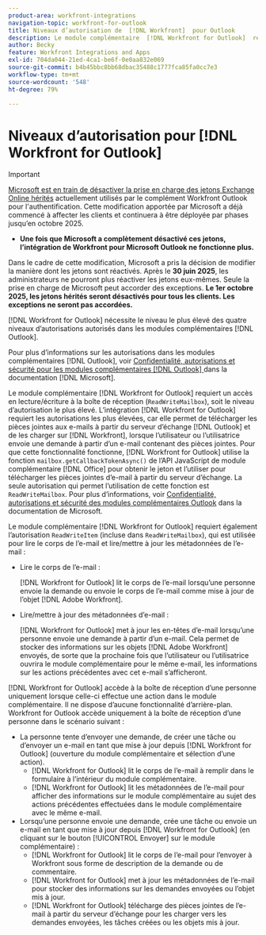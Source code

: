 ```yaml
---
product-area: workfront-integrations
navigation-topic: workfront-for-outlook
title: Niveaux d’autorisation de  [!DNL Workfront]  pour Outlook
description: Le module complémentaire  [!DNL Workfront for Outlook]  requiert un accès en lecture/écriture à la boîte de réception. L’intégration  [!DNL Workfront for Outlook]  requiert les autorisations les plus élevées, car elle permet de télécharger les pièces jointes aux e-mails à partir du serveur d’échange Outlook et de les charger sur  [!DNL Workfront], lorsque l’utilisateur ou utilisatrice envoie une demande à partir d’un e-mail contenant des pièces jointes.
author: Becky
feature: Workfront Integrations and Apps
exl-id: 704da044-21ed-4ca1-be6f-0e0aa832e069
source-git-commit: b4b45bbc8bb68dbac35488c1777fca85fa0cc7e3
workflow-type: tm+mt
source-wordcount: '548'
ht-degree: 79%

---
```


# Niveaux d’autorisation pour [!DNL Workfront for Outlook]

>[!IMPORTANT]
>
>[Microsoft est en train de désactiver la prise en charge des jetons Exchange Online hérités](https://learn.microsoft.com/en-us/office/dev/add-ins/outlook/faq-nested-app-auth-outlook-legacy-tokens) actuellement utilisés par le complément Workfront Outlook pour l&#39;authentification. Cette modification apportée par Microsoft a déjà commencé à affecter les clients et continuera à être déployée par phases jusqu’en octobre 2025.
>
>* **Une fois que Microsoft a complètement désactivé ces jetons, l’intégration de Workfront pour Microsoft Outlook ne fonctionne plus.**
>
>Dans le cadre de cette modification, Microsoft a pris la décision de modifier la manière dont les jetons sont réactivés. Après le **30 juin 2025**, les administrateurs ne pourront plus réactiver les jetons eux-mêmes. Seule la prise en charge de Microsoft peut accorder des exceptions. **Le 1er octobre 2025, les jetons hérités seront désactivés pour tous les clients. Les exceptions ne seront pas accordées.**


[!DNL Workfront for Outlook] nécessite le niveau le plus élevé des quatre niveaux d’autorisations autorisés dans les modules complémentaires [!DNL Outlook].

Pour plus d’informations sur les autorisations dans les modules complémentaires [!DNL Outlook], voir [Confidentialité, autorisations et sécurité pour les modules complémentaires  [!DNL Outlook] ](https://docs.microsoft.com/en-us/office/dev/add-ins/outlook/privacy-and-security) dans la documentation [!DNL Microsoft].

Le module complémentaire [!DNL Workfront for Outlook] requiert un accès en lecture/écriture à la boîte de réception (`ReadWriteMailbox`), soit le niveau d’autorisation le plus élevé.
L’intégration [!DNL Workfront for Outlook] requiert les autorisations les plus élevées, car elle permet de télécharger les pièces jointes aux e-mails à partir du serveur d’échange [!DNL Outlook] et de les charger sur [!DNL Workfront], lorsque l’utilisateur ou l’utilisatrice envoie une demande à partir d’un e-mail contenant des pièces jointes. Pour que cette fonctionnalité fonctionne, [!DNL Workfront for Outlook] utilise la fonction `mailbox.getCallbackTokenAsync()` de l’API JavaScript de module complémentaire [!DNL Office] pour obtenir le jeton et l’utiliser pour télécharger les pièces jointes d’e-mail à partir du serveur d’échange. La seule autorisation qui permet l’utilisation de cette fonction est `ReadWriteMailbox`. Pour plus d’informations, voir [Confidentialité, autorisations et sécurité des modules complémentaires Outlook](https://docs.microsoft.com/en-us/office/dev/add-ins/outlook/privacy-and-security) dans la documentation de Microsoft.

Le module complémentaire [!DNL Workfront for Outlook] requiert également l’autorisation `ReadWriteItem` (incluse dans `ReadWriteMailbox`), qui est utilisée pour lire le corps de l’e-mail et lire/mettre à jour les métadonnées de l’e-mail :

* Lire le corps de l’e-mail :

  [!DNL Workfront for Outlook] lit le corps de l’e-mail lorsqu’une personne envoie la demande ou envoie le corps de l’e-mail comme mise à jour de l’objet [!DNL Adobe Workfront].
* Lire/mettre à jour des métadonnées d’e-mail :

  [!DNL Workfront for Outlook] met à jour les en-têtes d’e-mail lorsqu’une personne envoie une demande à partir d’un e-mail. Cela permet de stocker des informations sur les objets [!DNL Adobe Workfront] envoyés, de sorte que la prochaine fois que l’utilisateur ou l’utilisatrice ouvrira le module complémentaire pour le même e-mail, les informations sur les actions précédentes avec cet e-mail s’afficheront.

[!DNL Workfront for Outlook] accède à la boîte de réception d’une personne uniquement lorsque celle-ci effectue une action dans le module complémentaire. Il ne dispose d’aucune fonctionnalité d’arrière-plan. Workfront for Outlook accède uniquement à la boîte de réception d’une personne dans le scénario suivant :

* La personne tente d’envoyer une demande, de créer une tâche ou d’envoyer un e-mail en tant que mise à jour depuis [!DNL Workfront for Outlook] (ouverture du module complémentaire et sélection d’une action).
   * [!DNL Workfront for Outlook] lit le corps de l’e-mail à remplir dans le formulaire à l’intérieur du module complémentaire.
   * [!DNL Workfront for Outlook] lit les métadonnées de l’e-mail pour afficher des informations sur le module complémentaire au sujet des actions précédentes effectuées dans le module complémentaire avec le même e-mail.
* Lorsqu’une personne envoie une demande, crée une tâche ou envoie un e-mail en tant que mise à jour depuis [!DNL Workfront for Outlook] (en cliquant sur le bouton [!UICONTROL Envoyer] sur le module complémentaire) :
   * [!DNL Workfront for Outlook] lit le corps de l’e-mail pour l’envoyer à Workfront sous forme de description de la demande ou de commentaire.
   * [!DNL Workfront for Outlook] met à jour les métadonnées de l’e-mail pour stocker des informations sur les demandes envoyées ou l’objet mis à jour.
   * [!DNL Workfront for Outlook] télécharge des pièces jointes de l’e-mail à partir du serveur d’échange pour les charger vers les demandes envoyées, les tâches créées ou les objets mis à jour.
